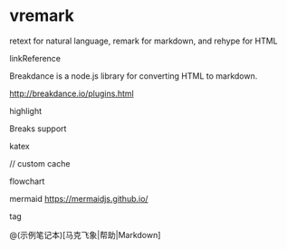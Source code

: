 # vremark

retext for natural language, remark for markdown, and rehype for HTML

linkReference


Breakdance is a node.js library for converting HTML to markdown.


http://breakdance.io/plugins.html

highlight



Breaks support


katex



// custom cache 

flowchart



mermaid
https://mermaidjs.github.io/



tag

@(示例笔记本)[马克飞象|帮助|Markdown]